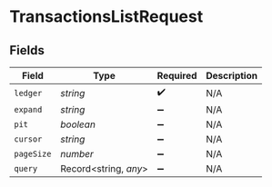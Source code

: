 # TransactionsListRequest


## Fields

| Field                 | Type                  | Required              | Description           |
| --------------------- | --------------------- | --------------------- | --------------------- |
| `ledger`              | *string*              | :heavy_check_mark:    | N/A                   |
| `expand`              | *string*              | :heavy_minus_sign:    | N/A                   |
| `pit`                 | *boolean*             | :heavy_minus_sign:    | N/A                   |
| `cursor`              | *string*              | :heavy_minus_sign:    | N/A                   |
| `pageSize`            | *number*              | :heavy_minus_sign:    | N/A                   |
| `query`               | Record<string, *any*> | :heavy_minus_sign:    | N/A                   |